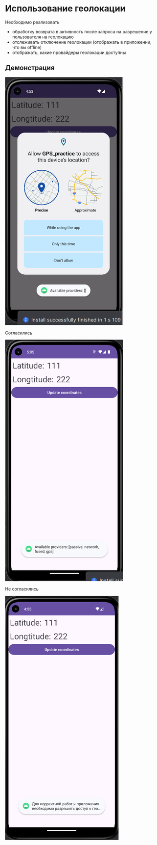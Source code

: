 # Использование геолокации

Необходимо реализовать 

- обработку возврата в активность после запроса на разрешение у пользователя на геолокацию
- отслеживать отключение геолокации (отображать в приложении, что вы offline)
- отображать, какие провайдеры геолокации доступны

## Демонстрация

![png_1](https://github.com/EkaterinaKugot/Mobile_development/blob/main/GPS_practice/res1.png)


Согласились

![png_2](https://github.com/EkaterinaKugot/Mobile_development/blob/main/GPS_practice/res21.png)


Не согласились

![png_3](https://github.com/EkaterinaKugot/Mobile_development/blob/main/GPS_practice/res3.png)






